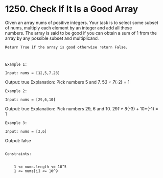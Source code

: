 # 1250. Check If It Is a Good Array

Given an array nums of positive integers. Your task is to select some
        subset of nums, multiply each element by an integer and add all these numbers. The
        array is said to be good if you can obtain a sum
        of 1 from the array by any possible subset and multiplicand.

    Return True if the array is good otherwise return False.
    

     
    Example 1:

    Input: nums = [12,5,7,23]
Output: true
Explanation: Pick numbers 5 and 7.
5*3 + 7*(-2) = 1

    Example 2:

    Input: nums = [29,6,10]
Output: true
Explanation: Pick numbers 29, 6 and 10.
29*1 + 6*(-3) + 10*(-1) = 1

    Example 3:

    Input: nums = [3,6]
Output: false

     
    Constraints:

    
        1 <= nums.length <= 10^5
        1 <= nums[i] <= 10^9